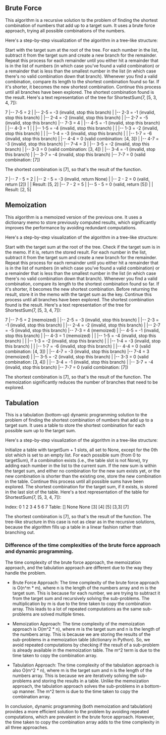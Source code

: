 ## Brute Force

This algorithm is a recursive solution to the problem of finding the shortest combination of numbers that add up to a target sum. It uses a brute force approach, trying all possible combinations of the numbers.

Here's a step-by-step visualization of the algorithm in a tree-like structure:

Start with the target sum at the root of the tree.
For each number in the list, subtract it from the target sum and create a new branch for the remainder.
Repeat this process for each remainder until you either hit a remainder that is in the list of numbers (in which case you've found a valid combination) or a remainder that is less than the smallest number in the list (in which case there's no valid combination down that branch).
Whenever you find a valid combination, compare its length to the shortest combination found so far. If it's shorter, it becomes the new shortest combination.
Continue this process until all branches have been explored. The shortest combination found is the result.
Here's a text representation of the tree for ShortestSum(7, [5, 3, 4, 7]):

7
|-- 7-5 = 2
| |-- 2-5 = -3 (invalid, stop this branch)
| |-- 2-3 = -1 (invalid, stop this branch)
| |-- 2-4 = -2 (invalid, stop this branch)
| |-- 2-7 = -5 (invalid, stop this branch)
|-- 7-3 = 4
| |-- 4-5 = -1 (invalid, stop this branch)
| |-- 4-3 = 1
| | |-- 1-5 = -4 (invalid, stop this branch)
| | |-- 1-3 = -2 (invalid, stop this branch)
| | |-- 1-4 = -3 (invalid, stop this branch)
| | |-- 1-7 = -6 (invalid, stop this branch)
| |-- 4-4 = 0 (valid combination: [4, 3])
| |-- 4-7 = -3 (invalid, stop this branch)
|-- 7-4 = 3
| |-- 3-5 = -2 (invalid, stop this branch)
| |-- 3-3 = 0 (valid combination: [3, 4])
| |-- 3-4 = -1 (invalid, stop this branch)
| |-- 3-7 = -4 (invalid, stop this branch)
|-- 7-7 = 0 (valid combination: [7])

The shortest combination is [7], so that's the result of the function.

7
|-- 7 - 5 = 2
| |-- 2 - 5 = -3 (invalid, return None)
| |-- 2 - 2 = 0 (valid, return [2])
| | Result: [5, 2]
|-- 7 - 2 = 5
| |-- 5 - 5 = 0 (valid, return [5])
| | Result: [2, 5]

## Memoization

This algorithm is a memoized version of the previous one. It uses a dictionary memo to store previously computed results, which significantly improves the performance by avoiding redundant computations.

Here's a step-by-step visualization of the algorithm in a tree-like structure:

Start with the target sum at the root of the tree.
Check if the target sum is in the memo. If it is, return the stored result.
For each number in the list, subtract it from the target sum and create a new branch for the remainder.
Repeat this process for each remainder until you either hit a remainder that is in the list of numbers (in which case you've found a valid combination) or a remainder that is less than the smallest number in the list (in which case there's no valid combination down that branch).
Whenever you find a valid combination, compare its length to the shortest combination found so far. If it's shorter, it becomes the new shortest combination.
Before returning the result, store it in the memo with the target sum as the key.
Continue this process until all branches have been explored. The shortest combination found is the result.
Here's a text representation of the tree for ShortestSum(7, [5, 3, 4, 7]):

7
|-- 7-5 = 2 (memoized)
| |-- 2-5 = -3 (invalid, stop this branch)
| |-- 2-3 = -1 (invalid, stop this branch)
| |-- 2-4 = -2 (invalid, stop this branch)
| |-- 2-7 = -5 (invalid, stop this branch)
|-- 7-3 = 4 (memoized)
| |-- 4-5 = -1 (invalid, stop this branch)
| |-- 4-3 = 1 (memoized)
| | |-- 1-5 = -4 (invalid, stop this branch)
| | |-- 1-3 = -2 (invalid, stop this branch)
| | |-- 1-4 = -3 (invalid, stop this branch)
| | |-- 1-7 = -6 (invalid, stop this branch)
| |-- 4-4 = 0 (valid combination: [4, 3])
| |-- 4-7 = -3 (invalid, stop this branch)
|-- 7-4 = 3 (memoized)
| |-- 3-5 = -2 (invalid, stop this branch)
| |-- 3-3 = 0 (valid combination: [3, 4])
| |-- 3-4 = -1 (invalid, stop this branch)
| |-- 3-7 = -4 (invalid, stop this branch)
|-- 7-7 = 0 (valid combination: [7])

The shortest combination is [7], so that's the result of the function. The memoization significantly reduces the number of branches that need to be explored.

## Tabulation

This is a tabulation (bottom-up) dynamic programming solution to the problem of finding the shortest combination of numbers that add up to a target sum. It uses a table to store the shortest combination for each possible sum up to the target sum.

Here's a step-by-step visualization of the algorithm in a tree-like structure:

Initialize a table with targetSum + 1 slots, all set to None, except for the 0th slot which is set to an empty list.
For each possible sum (from 0 to targetSum), if a combination exists (i.e., the table slot is not None), try adding each number in the list to the current sum.
If the new sum is within the target sum, and either no combination for the new sum exists yet, or the new combination is shorter than the existing one, store the new combination in the table.
Continue this process until all possible sums have been explored. The shortest combination for the target sum, if it exists, is stored in the last slot of the table.
Here's a text representation of the table for ShortestSum(7, [5, 3, 4, 7]):

Index: 0 1 2 3 4 5 6 7
Table: [] None None [3] [4] [5] [3,3] [7]

The shortest combination is [7], so that's the result of the function. The tree-like structure in this case is not as clear as in the recursive solutions, because the algorithm fills up a table in a linear fashion rather than branching out.

### Difference of the time complexities of the brute force approach and dynamic programming.

The time complexity of the brute force approach, the memoization approach, and the tabulation approach are different due to the way they handle the problem.

- Brute Force Approach: The time complexity of the brute force approach is O(n^m \* m), where n is the length of the numbers array and m is the target sum. This is because for each number, we are trying to subtract it from the target sum and recursively solving the sub-problems. The multiplication by m is due to the time taken to copy the combination array. This leads to a lot of repeated computations as the same sub-problems are solved multiple times.

- Memoization Approach: The time complexity of the memoization approach is O(m^2 \* n), where m is the target sum and n is the length of the numbers array. This is because we are storing the results of the sub-problems in a memoization table (dictionary in Python). So, we avoid repeated computations by checking if the result of a sub-problem is already available in the memoization table. The m^2 term is due to the time taken to copy the combination array.

- Tabulation Approach: The time complexity of the tabulation approach is also O(m^2 \* n), where m is the target sum and n is the length of the numbers array. This is because we are iteratively solving the sub-problems and storing the results in a table. Unlike the memoization approach, the tabulation approach solves the sub-problems in a bottom-up manner. The m^2 term is due to the time taken to copy the combination array.

In conclusion, dynamic programming (both memoization and tabulation) provides a more efficient solution to the problem by avoiding repeated computations, which are prevalent in the brute force approach. However, the time taken to copy the combination array adds to the time complexity in all three approaches.
